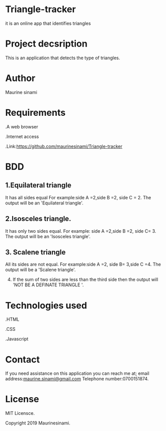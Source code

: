 # Triangle-tracker
it is an online app that identifies triangles
# Project decsription
This is an application that detects the type of triangles.
# Author
Maurine sinami
# Requirements

.A web browser

.Internet access

.Link:https://github.com/maurinesinami/Triangle-tracker

# BDD


## 1.Equilateral triangle 

It has all sides equal
For example:side A =2,side B =2, side C = 2.
The output will be an 'Equilateral triangle'.

## 2.Isosceles triangle.

It has only two sides equal.
For example: side A =2,side B =2, side C= 3.
The output will be an 'Isosceles triangle'.

## 3. Scalene triangle 

All its sides are not equal.
For example:side A =2, side B= 3,side C =4.
The output will be a 'Scalene triangle'.

4. If the sum of two sides are less than the third side then the output will 'NOT BE A DEFINATE TRIANGLE '.

# Technologies used 
 
 .HTML
 
 .CSS
 
 .Javascript
 
 
 # Contact
 
 If you need assistance on this application you can reach me at;
 email address:maurine.sinami@gmail.com
 Telephone number:0700151874.
 
 # License
 
 MIT Licensce.
 
 Copyright 2019 Maurinesinami.
